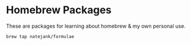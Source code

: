 # Homebrew Packages

These are packages for learning about homebrew & my own personal use.

```
brew tap natejank/formulae
```
